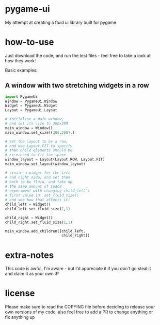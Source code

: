# pygame-ui
My attempt at creating a fluid ui library built for pygame

# how-to-use
Just download the code, and run the test files - feel free to take a look at how they work!

Basic examples:

## A window with two stretching widgets in a row
```python
import PygameUi
Window = PygameUi.Window
Widget = PygameUi.Widget
Layout = PygameUi.Layout

# initialise a main window,
# and set its size to 300x200
main_window = Window()
main_window.set_size((300,200),)

# set the layout to be a row,
# and use Layout.FIT to specify
# that child elements should be
# stretched to fit the space
window_layout = Layout(Layout.ROW, Layout.FIT)
main_window.set_layout(window_layout)

# create a widget for the left
# and right side, and set them
# both to be fluid, and take up
# the same amount of space
# experiment with changing child_left's
# first value in .set_fluid_size()
# and see how that affects it!
child_left = Widget()
child_left.set_fluid_size(1,1)

child_right = Widget()
child_right.set_fluid_size(1,1)

main_window.add_children([child_left,
                          child_right])
```

# extra-notes
This code is awful, I'm aware - but I'd appreciate it if you don't go steal it and claim it as your own :P

# license
Please make sure to read the COPYING file before deciding to release your own versions of my code,
also feel free to add a PR to change anything or fix anything up
